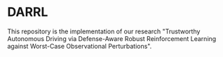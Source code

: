 # DARRL
This repository is the implementation of our research "Trustworthy Autonomous Driving via Defense-Aware Robust Reinforcement Learning against Worst-Case Observational Perturbations".
